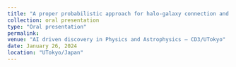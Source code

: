 ```yaml
---
title: "A proper probabilistic approach for halo-galaxy connection and likelihood-free parameter inference"
collection: oral presentation
type: "Oral presentation"
permalink:
venue: "AI driven discovery in Physics and Astrophysics – CD3/UTokyo"
date: January 26, 2024
location: "UTokyo/Japan"
---
```

